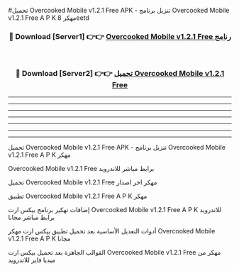 #تحميل Overcooked Mobile v1.2.1 Free  APK - تنزيل برنامج Overcooked Mobile v1.2.1 Free  A P K مهكر 8eetd 



<div align="center">
<h3>🔴 Download [Server1] 👉👉 <a href="https://apkdownload10.web.app/?title=Overcooked Mobile v1.2.1 Free ">Overcooked Mobile v1.2.1 Free  رنامج</a></h3><br>

<h3>🔴 Download [Server2] 👉👉 <a href="https://apkdownload10.web.app/?title=Overcooked Mobile v1.2.1 Free ">تحميل Overcooked Mobile v1.2.1 Free  </a></h3>
</div>


----------------------------------------------------------

----------------------------------------------------------

----------------------------------------------------------

----------------------------------------------------------

----------------------------------------------------------

----------------------------------------------------------

----------------------------------------------------------

تحميل Overcooked Mobile v1.2.1 Free  APK - تنزيل برنامج Overcooked Mobile v1.2.1 Free  A P K مهكر

Overcooked Mobile v1.2.1 Free  برابط مباشر للاندرويد

تحميل Overcooked Mobile v1.2.1 Free  مهكر اخر اصدار

تطبيق Overcooked Mobile v1.2.1 Free  A P K مهكر

إضافات تهكير برنامج بيكس ارت Overcooked Mobile v1.2.1 Free  A P K للاندرويد برابط مباشر مجانا

أدوات التعديل الأساسية بعد تحميل تطبيق بيكس ارت مهكر Overcooked Mobile v1.2.1 Free  A P K مجانا

القوالب الجاهزة بعد تحميل بيكس ارت Overcooked Mobile v1.2.1 Free  مهكر من ميديا فاير للاندرويد


